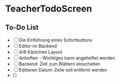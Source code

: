 # TeacherTodoScreen

## To-Do List

- [ ] Die Einführung eines Sofortbuttons
- [ ] Editor im Backend
- [ ] 4/6 Kästchen Layout
- [ ] Anheften - Wichtiges kann angeheftet werden
- [ ] Backend: Zeit zum Blättern einschalten
- [ ] Editieren Datum-Zeile soll entfernt werden
- [ ] 
